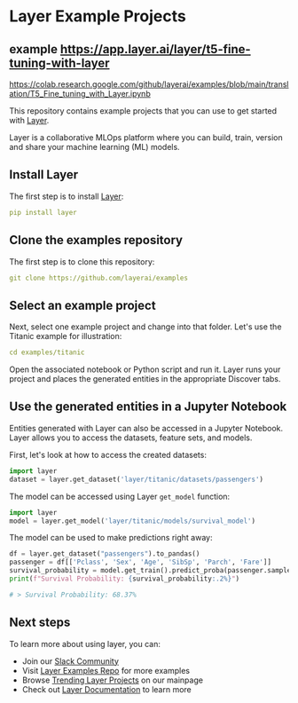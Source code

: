 # Layer Example Projects
## example https://app.layer.ai/layer/t5-fine-tuning-with-layer 
https://colab.research.google.com/github/layerai/examples/blob/main/translation/T5_Fine_tuning_with_Layer.ipynb

This repository contains example projects that you can use to get started with [Layer](https://layer.ai).

Layer is a collaborative MLOps platform where you can build, train, version and share your machine learning (ML) models.

## Install Layer

The first step is to install [Layer](https://docs.layer.ai/docs/installation):

```yaml
pip install layer
```

## Clone the examples repository

The first step is to clone this repository:

```yaml
git clone https://github.com/layerai/examples
```

## Select an example project

Next, select one example project and change into that folder. Let's use the Titanic example for illustration:

```yaml
cd examples/titanic
```

Open the associated notebook or Python script and run it. Layer runs your project and places the generated entities in the appropriate Discover tabs.

## Use the generated entities in a Jupyter Notebook

Entities generated with Layer can also be accessed in a Jupyter Notebook. Layer allows you to access the datasets, feature sets, and models.

First, let's look at how to access the created datasets:

```python
import layer
dataset = layer.get_dataset('layer/titanic/datasets/passengers')
```

The model can be accessed using Layer `get_model` function:

```python
import layer
model = layer.get_model('layer/titanic/models/survival_model')
```

The model can be used to make predictions right away:

```python
df = layer.get_dataset("passengers").to_pandas()
passenger = df[['Pclass', 'Sex', 'Age', 'SibSp', 'Parch', 'Fare']]
survival_probability = model.get_train().predict_proba(passenger.sample())[0][1]
print(f"Survival Probability: {survival_probability:.2%}")

# > Survival Probability: 68.37%
```

## Next steps

To learn more about using layer, you can:

- Join our [Slack Community ](https://bit.ly/layercommunityslack)
- Visit [Layer Examples Repo](https://github.com/layerai/examples) for more examples
- Browse [Trending Layer Projects](https://layer.ai) on our mainpage
- Check out [Layer Documentation](https://docs.layer.ai) to learn more
